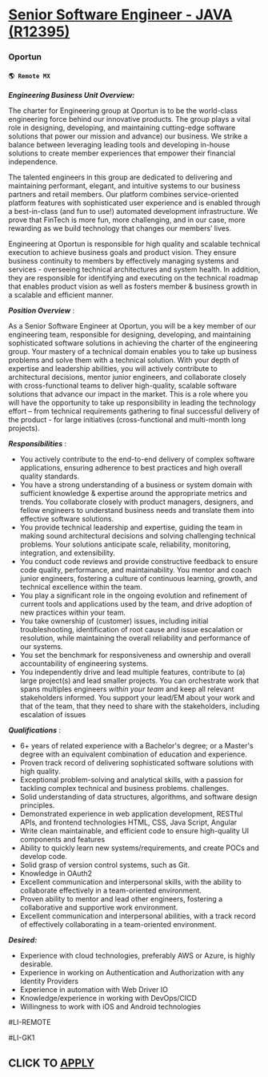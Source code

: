# [Senior Software Engineer - JAVA (R12395)](https://www.remotewlb.com/apply/senior-software-engineer-java-r12395)  
### Oportun  
#### `🌎 Remote MX`  

**_Engineering Business Unit Overview:_**

The charter for Engineering group at Oportun is to be the world-class engineering force behind our innovative products. The group plays a vital role in designing, developing, and maintaining cutting-edge software solutions that power our mission and advance) our business. We strike a balance between leveraging leading tools and developing in-house solutions to create member experiences that empower their financial independence.

The talented engineers in this group are dedicated to delivering and maintaining performant, elegant, and intuitive systems to our business partners and retail members. Our platform combines service-oriented platform features with sophisticated user experience and is enabled through a best-in-class (and fun to use!) automated development infrastructure. We prove that FinTech is more fun, more challenging, and in our case, more rewarding as we build technology that changes our members’ lives.

Engineering at Oportun is responsible for high quality and scalable technical execution to achieve business goals and product vision. They ensure business continuity to members by effectively managing systems and services - overseeing technical architectures and system health. In addition, they are responsible for identifying and executing on the technical roadmap that enables product vision as well as fosters member & business growth in a scalable and efficient manner.

**_Position Overview_** :

As a Senior Software Engineer at Oportun, you will be a key member of our engineering team, responsible for designing, developing, and maintaining sophisticated software solutions in achieving the charter of the engineering group. Your mastery of a technical domain enables you to take up business problems and solve them with a technical solution. With your depth of expertise and leadership abilities, you will actively contribute to architectural decisions, mentor junior engineers, and collaborate closely with cross-functional teams to deliver high-quality, scalable software solutions that advance our impact in the market. This is a role where you will have the opportunity to take up responsibility in leading the technology effort – from technical requirements gathering to final successful delivery of the product - for large initiatives (cross-functional and multi-month long projects).

**_Responsibilities_** :

  * You actively contribute to the end-to-end delivery of complex software applications, ensuring adherence to best practices and high overall quality standards.
  * You have a strong understanding of a business or system domain with sufficient knowledge & expertise around the appropriate metrics and trends. You collaborate closely with product managers, designers, and fellow engineers to understand business needs and translate them into effective software solutions.
  * You provide technical leadership and expertise, guiding the team in making sound architectural decisions and solving challenging technical problems. Your solutions anticipate scale, reliability, monitoring, integration, and extensibility.
  * You conduct code reviews and provide constructive feedback to ensure code quality, performance, and maintainability. You mentor and coach junior engineers, fostering a culture of continuous learning, growth, and technical excellence within the team.
  * You play a significant role in the ongoing evolution and refinement of current tools and applications used by the team, and drive adoption of new practices within your team.
  * You take ownership of (customer) issues, including initial troubleshooting, identification of root cause and issue escalation or resolution, while maintaining the overall reliability and performance of our systems.
  * You set the benchmark for responsiveness and ownership and overall accountability of engineering systems.
  * You independently drive and lead multiple features, contribute to (a) large project(s) and lead smaller projects. You can orchestrate work that spans multiples engineers _within your team_ and keep all relevant stakeholders informed. You support your lead/EM about your work and that of the team, that they need to share with the stakeholders, including escalation of issues

**_Qualifications_** :

  * 6+ years of related experience with a Bachelor's degree; or a Master's degree with an equivalent combination of education and experience.
  * Proven track record of delivering sophisticated software solutions with high quality.
  * Exceptional problem-solving and analytical skills, with a passion for tackling complex technical and business problems. challenges.
  * Solid understanding of data structures, algorithms, and software design principles.
  * Demonstrated experience in web application development, RESTful APIs, and frontend technologies HTML, CSS, Java Script, Angular
  * Write clean maintainable, and efficient code to ensure high-quality UI components and features
  * Ability to quickly learn new systems/requirements, and create POCs and develop code.
  * Solid grasp of version control systems, such as Git.
  * Knowledge in OAuth2
  * Excellent communication and interpersonal skills, with the ability to collaborate effectively in a team-oriented environment.
  * Proven ability to mentor and lead other engineers, fostering a collaborative and supportive work environment.
  * Excellent communication and interpersonal abilities, with a track record of effectively collaborating in a team-oriented environment.

**_Desired:_**

  * Experience with cloud technologies, preferably AWS or Azure, is highly desirable.
  * Experience in working on Authentication and Authorization with any Identity Providers
  * Experience in automation with Web Driver IO
  * Knowledge/experience in working with DevOps/CICD
  * Willingness to work with iOS and Android technologies

#LI-REMOTE

#LI-GK1

  
## CLICK TO [APPLY](https://www.remotewlb.com/apply/senior-software-engineer-java-r12395)

